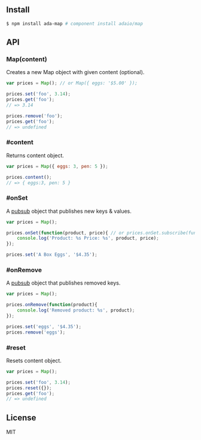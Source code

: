 ## Install

```bash
$ npm install ada-map # component install adaio/map
```

## API

### Map(content)

Creates a new Map object with given content (optional).

```js
var prices = Map(); // or Map({ eggs: '$5.00' });

prices.set('foo', 3.14);
prices.get('foo');
// => 3.14

prices.remove('foo');
prices.get('foo');
// => undefined
```

### #content

Returns content object.

```js
var prices = Map({ eggs: 3, pen: 5 });

prices.content();
// => { eggs:3, pen: 5 }
```

### #onSet

A [pubsub](http://github.com/adaio/pubsub) object that publishes new keys & values.

```js
var prices = Map();

prices.onSet(function(product, price){ // or prices.onSet.subscribe(function...
    console.log('Product: %s Price: %s', product, price);
});

prices.set('A Box Eggs', '$4.35');
```

### #onRemove

A [pubsub](http://github.com/adaio/pubsub) object that publishes removed keys.

```js
var prices = Map();

prices.onRemove(function(product){
    console.log('Removed product: %s', product);
});

prices.set('eggs', '$4.35');
prices.remove('eggs');
```

### #reset

Resets content object.

```js
var prices = Map();

prices.set('foo', 3.14);
prices.reset({});
prices.get('foo');
// => undefined
```

## License

  MIT
